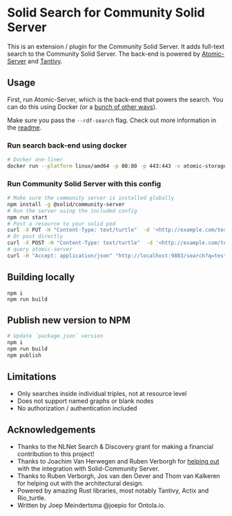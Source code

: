 # Solid Search for Community Solid Server

This is an extension / plugin for the Community Solid Server.
It adds full-text search to the Community Solid Server.
The back-end is powered by [Atomic-Server](https://github.com/joepio/atomic-data-rust/) and [Tantivy](https://github.com/quickwit-oss/tantivy).

## Usage

First, run Atomic-Server, which is the back-end that powers the search.
You can do this using Docker (or a [bunch of other ways](https://github.com/joepio/atomic-data-rust/tree/master/server#installation--getting-started)).

Make sure you pass the `--rdf-search` flag.
Check out more information in the [readme](https://github.com/joepio/atomic-data-rust/blob/master/server/rdf-search.md).

### Run search back-end using docker

```sh
# Docker one-liner
docker run --platform linux/amd64 -p 80:80 -p 443:443 -v atomic-storage:/atomic-storage joepmeneer/atomic-server --rdf-search
```

### Run Community Solid Server with this config

```sh
# Make sure the community server is installed globally
npm install -g @solid/community-server
# Run the server using the included config
npm run start
# Post a resource to your solid pod
curl -X PUT -H "Content-Type: text/turtle"  -d '<http://example.com/test> <ex:p> "testme".'  http://localhost:3000/myfile.ttl
# Or post directly
curl -X POST -H "Content-Type: text/turtle"  -d '<http://example.com/test> <ex:p> "testme".'   http://localhost:9883/search
# query atomic-server
curl -H "Accept: application/json" "http://localhost:9883/search?q=testme"
```

## Building locally

```
npm i
npm run build
```

## Publish new version to NPM

```sh
# Update `package.json` version
npm i
npm run build
npm publish
```

## Limitations

- Only searches inside individual triples, not at resource level
- Does not support named graphs or blank nodes
- No authorization / authentication included

## Acknowledgements

- Thanks to the NLNet Search & Discovery grant for making a financial contribution to this project!
- Thanks to Joachim Van Herwegen and Ruben Verborgh for [helping out](https://github.com/CommunitySolidServer/CommunitySolidServer/issues/275) with the integration with Solid-Community Server.
- Thanks to Ruben Verborgh, Jos van den Oever and Thom van Kalkeren for helping out with the architectural design.
- Powered by amazing Rust libraries, most notably Tantivy, Actix and Rio_turtle.
- Written by Joep Meindertsma @joepio for Ontola.io.
